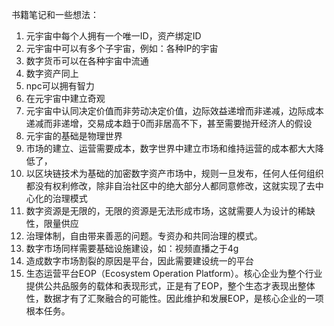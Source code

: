 书籍笔记和一些想法：
1. 元宇宙中每个人拥有一个唯一ID，资产绑定ID
2. 元宇宙中可以有多个子宇宙，例如：各种IP的宇宙
3. 数字货币可以在各种宇宙中流通
4. 数字资产同上
5. npc可以拥有智力
6. 在元宇宙中建立奇观
7. 元宇宙中认同决定价值而非劳动决定价值，边际效益递增而非递减，边际成本递减而非递增，交易成本趋于0而非居高不下，甚至需要抛开经济人的假设
8. 元宇宙的基础是物理世界
9. 市场的建立、运营需要成本，数字世界中建立市场和维持运营的成本都大大降低了，
10. 以区块链技术为基础的加密数字资产市场中，规则一旦发布，任何人任何组织都没有权利修改，除非自治社区中的绝大部分人都同意修改，这就实现了去中心化的治理模式
11. 数字资源是无限的，无限的资源是无法形成市场，这就需要人为设计的稀缺性，限量供应
12. 治理体制，自由带来善恶的问题。专资办和共同治理的模式。
13. 数字市场同样需要基础设施建设，如：视频直播之于4g
14. 造成数字市场割裂的原因是平台，因此需要建设统一的平台
15. 生态运营平台EOP（Ecosystem Operation Platform）。核心企业为整个行业提供公共品服务的载体和表现形式，正是有了EOP，整个生态才表现出整体性，数据才有了汇聚融合的可能性。因此维护和发展EOP，是核心企业的一项根本任务。